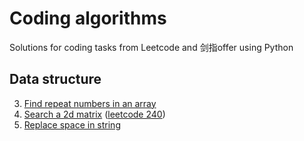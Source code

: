 # Coding algorithms
Solutions for coding tasks from Leetcode and 剑指offer using Python

## Data structure
3. [Find repeat numbers in an array](https://github.com/greatqiaotong/coding-algorithm/tree/main/03_find_repeat_numbers)
4. [Search a 2d matrix](https://github.com/greatqiaotong/coding-algorithm/tree/main/04_search_a_2d_matrix) ([leetcode 240](https://leetcode.com/problems/search-a-2d-matrix-ii/))
5. [Replace space in string](https://github.com/greatqiaotong/coding-algorithm/tree/main/05_replace_space_in_string)